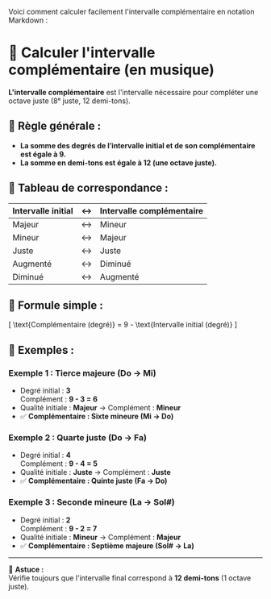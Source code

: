 Voici comment calculer facilement l'intervalle complémentaire en notation Markdown :

# 🎼 Calculer l'intervalle complémentaire (en musique)

**L'intervalle complémentaire** est l'intervalle nécessaire pour compléter une octave juste (8ᵉ juste, 12 demi-tons).

## 📌 Règle générale :

- **La somme des degrés de l’intervalle initial et de son complémentaire est égale à 9.**
- **La somme en demi-tons est égale à 12 (une octave juste).**

## 🔑 Tableau de correspondance :

| Intervalle initial | ↔ | Intervalle complémentaire |
|--------------------|---|---------------------------|
| Majeur             | ↔ | Mineur                    |
| Mineur             | ↔ | Majeur                    |
| Juste              | ↔ | Juste                     |
| Augmenté           | ↔ | Diminué                   |
| Diminué            | ↔ | Augmenté                  |

## 🧮 Formule simple :

\[
\text{Complémentaire (degré)} = 9 - \text{Intervalle initial (degré)}
\]

## 🎹 Exemples :

### Exemple 1 : Tierce majeure (Do → Mi)
- Degré initial : **3**  
  Complément : **9 - 3 = 6**
- Qualité initiale : **Majeur** → Complément : **Mineur**
- ✅ **Complémentaire : Sixte mineure (Mi → Do)**

### Exemple 2 : Quarte juste (Do → Fa)
- Degré initial : **4**  
  Complément : **9 - 4 = 5**
- Qualité initiale : **Juste** → Complément : **Juste**
- ✅ **Complémentaire : Quinte juste (Fa → Do)**

### Exemple 3 : Seconde mineure (La → Sol#)
- Degré initial : **2**  
  Complément : **9 - 2 = 7**
- Qualité initiale : **Mineur** → Complément : **Majeur**
- ✅ **Complémentaire : Septième majeure (Sol# → La)**

---

📌 **Astuce :**  
Vérifie toujours que l'intervalle final correspond à **12 demi-tons** (1 octave juste).
